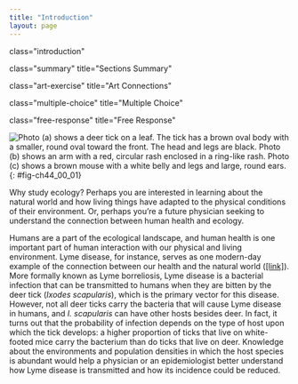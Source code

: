 ```yaml
---
title: "Introduction"
layout: page
---
```



<cnx-pi data-type="cnx.flag.introduction"> class="introduction" </cnx-pi>

<cnx-pi data-type="cnx.eoc">class="summary" title="Sections Summary"</cnx-pi>

<cnx-pi data-type="cnx.eoc">class="art-exercise" title="Art Connections"</cnx-pi>

<cnx-pi data-type="cnx.eoc">class="multiple-choice" title="Multiple Choice"</cnx-pi>

<cnx-pi data-type="cnx.eoc">class="free-response" title="Free Response"</cnx-pi>

 ![ Photo (a) shows a deer tick on a leaf. The tick has a brown oval body with a smaller, round oval toward the front. The head and legs are black. Photo (b) shows an arm with a red, circular rash enclosed in a ring-like rash. Photo (c) shows a brown mouse with a white belly and legs and large, round ears.](../resources/Figure_44_00_01abc.jpg "The (a) deer tick carries the bacterium that produces Lyme disease in humans, often evident in (b) a symptomatic bull&#x2019;s eye rash. The (c) white-footed mouse is one well-known host to deer ticks carrying the Lyme disease bacterium. (credit a: modification of work by Scott Bauer, USDA ARS; credit b: modification of work by James Gathany, CDC; credit c: modification of work by Rob Ireton)"){: #fig-ch44_00_01}

Why study ecology? Perhaps you are interested in learning about the natural world and how living things have adapted to the physical conditions of their environment. Or, perhaps you’re a future physician seeking to understand the connection between human health and ecology.

Humans are a part of the ecological landscape, and human health is one important part of human interaction with our physical and living environment. Lyme disease, for instance, serves as one modern-day example of the connection between our health and the natural world ([\[link\]](#fig-ch44_00_01)). More formally known as Lyme borreliosis, Lyme disease is a bacterial infection that can be transmitted to humans when they are bitten by the deer tick (*Ixodes scapularis*), which is the primary vector for this disease. However, not all deer ticks carry the bacteria that will cause Lyme disease in humans, and <em>I. scapularis </em>can have other hosts besides deer. In fact, it turns out that the probability of infection depends on the type of host upon which the tick develops: a higher proportion of ticks that live on white-footed mice carry the bacterium than do ticks that live on deer. Knowledge about the environments and population densities in which the host species is abundant would help a physician or an epidemiologist better understand how Lyme disease is transmitted and how its incidence could be reduced.

